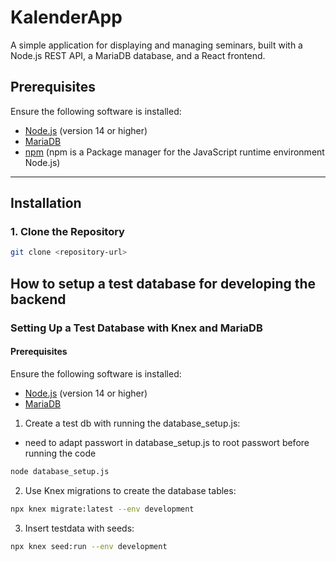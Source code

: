 # KalenderApp
A simple application for displaying and managing seminars, built with a Node.js REST API, a MariaDB database, and a React frontend.

## Prerequisites
Ensure the following software is installed:
- [Node.js](https://nodejs.org/) (version 14 or higher)
- [MariaDB](https://mariadb.org/) 
- [npm](https://www.npmjs.com/) (npm is a Package manager for the JavaScript runtime environment Node.js)

---

## Installation

### 1. Clone the Repository
```bash
git clone <repository-url>
```
## How to setup a test database for developing the backend
### Setting Up a Test Database with Knex and MariaDB
#### Prerequisites
Ensure the following software is installed:
- [Node.js](https://nodejs.org/) (version 14 or higher)
- [MariaDB](https://mariadb.org/) 

1. Create a test db with running the database_setup.js: 
-  need to adapt passwort in database_setup.js to root passwort before running the code
```bash
node database_setup.js
```
2. Use Knex migrations to create the database tables:
```bash
npx knex migrate:latest --env development
```
3. Insert testdata with seeds:
```bash
npx knex seed:run --env development
```
